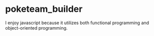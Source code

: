 # poketeam_builder
I enjoy javascript because it utilizes both functional programming and object-oriented programming.
